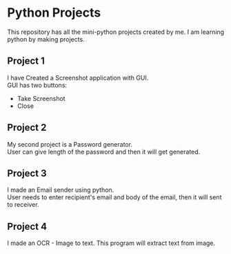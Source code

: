# Python Projects

This repository has all the mini-python projects created by me.
I am learning python by making projects.

## Project 1

I have Created a Screenshot application with GUI.  
GUI has two buttons:  
- Take Screenshot
- Close



## Project 2  

My second project is a Password generator.  
User can give length of the password and then it will get generated.  



## Project 3  

I made an Email sender using python.  
User needs to enter recipient's email and body of the email, then it will sent to receiver.  



## Project 4  

I made an OCR - Image to text.
This program will extract text from image.